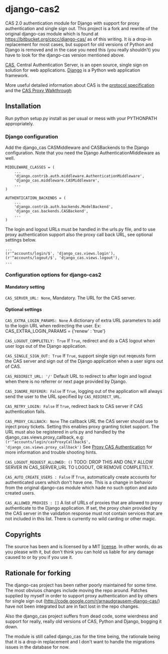 django-cas2
===========

CAS 2.0 authentication module for Django with support for proxy authentication
and single sign out. This project is a fork and rewrite of the original django-cas
module which is found at https://bitbucket.org/cpcc/django-cas/ as of this writing.
It is a drop-in replacement for most cases, but support for old versions of Python
and Django is removed and in the case you need this (you really shouldn't) you
have to look for the django-cas version mentioned above. 

[CAS](http://www.jasig.org/cas), Central Authentication Server, is an open source, 
single sign on solution for web applications. [Django](http://www.djangoproject.com/)
is a Python web application framework.  

More useful detailed information about CAS is the [protocol specification](http://www.jasig.org/cas/protocol)
and the [CAS Proxy Walkthrough](https://wiki.jasig.org/display/CAS/Proxy+CAS+Walkthrough)

## Installation

Run python setup.py install as per usual or mess with your PYTHONPATH appropriately.

### Django configuration

Add the django_cas CASMiddleware and CASBackends to the Django configuration. Note
that you need the Django AuthenticationMiddleware as well.

```
MIDDLEWARE_CLASSES = (
	...
    'django.contrib.auth.middleware.AuthenticationMiddleware',
    'django_cas.middleware.CASMiddleware',
    ...
)

AUTHENTICATION_BACKENDS = (
	...
    'django.contrib.auth.backends.ModelBackend',
    'django_cas.backends.CASBackend',
    ...
)
```

The login and logout URLs must be handled in the urls.py file, and to use proxy authentication
support also the proxy call back URL, see optional settings below.

```
...
(r'^accounts/login/$', 'django_cas.views.login'),
(r'^accounts/logout/$', 'django_cas.views.logout'),
...
```


### Configuration options for django-cas2

#### Mandatory setting

`CAS_SERVER_URL: None`,
	Mandatory. The URL for the CAS server.

#### Optional settings

`CAS_EXTRA_LOGIN_PARAMS: None`
	A dictionary of extra URL parameters to add to the login URL when redirecting the user.
	Ex: CAS_EXTRA_LOGIN_PARAMS = {'renew' : 'true'}

`CAS_LOGOUT_COMPLETELY: True`
	If `True`, redirect and do a CAS logout when user logs out of the Django application.

`CAS_SINGLE_SIGN_OUT: True`
	If `True`, support single sign out reqeusts form the CAS server and sign out of the
	Django application when a user signs out of CAS.

`CAS_REDIRECT_URL: '/'`
	Default URL to redirect to after login and logout when there is no referrer or next
	page provided by Django.

`CAS_IGNORE_REFERER: False`
	If `True`, logging out of the application will always send the user to the URL specified by `CAS_REDIRECT_URL`.

`CAS_RETRY_LOGIN: False`
	If `True`, redirect back to CAS server if CAS authentication fails.

`CAS_PROXY_CALLBACK: None`
	The callback URL the CAS server should use to inject proxy tickets. Setting this enables
	proxy granting ticket support. The URL must also be registered in urls.py and handled
	by the django_cas.views.proxy_callback, e.g:
    `(r'^accounts/login/casProxyCallback$', 'django_cas.views.proxy_callback')`
    See [Proxy CAS Authentication](PROXY_AUTHENTICATION.md) for more information and 
    trouble shooting hints.
	
`CAS_LOGOUT_REQUEST_ALLOWED: ()`
	TODO: DROP THIS AND ONLY ALLOW SERVER IN CAS_SERVER_URL TO LOGOUT, OR REMOVE COMPLETELY.

`CAS_AUTO_CREATE_USERS : False`
	If `True`, automatically create accounts for authenticated users which don't have one. This
	is a change in behavior from the original django-cas module which hade no such option and
	auto created users.

`CAS_ALLOWED_PROXIES : []`
	A list of URLs of proxies that are allowed to proxy authenticate to the Django application.
	If set, the proxy chain provided by the CAS server in the validation response must not contain
	services that are not included in this list. There is currently no wild carding or other magic.

## Copyrights

The source has been and is licensed by a MIT [license](LICENCE.md). In other words, do as you please with
it, but don't think you can hold us liable for any damage caused to or by you if you use it.

## Rationale for forking

The django-cas project has been rather poorly maintained for some time. The most obviuos changes
include moving the repo around. Patches supplied by myself in order to support proxy authentication
and by others for single sign out (http://code.google.com/r/arnaudgrausem-django-cas/) have 
not been integrated but are in fact lost in the repo changes.

Also the django_cas project suffers from dead code, some wierdness and support for really, 
really old versions of CAS, Python and Django, bogging it down.

The module is still called django_cas for the time being, the rationale being that it is
a drop-in replacement and I don't want to handle the migrations issues in the database for now.
